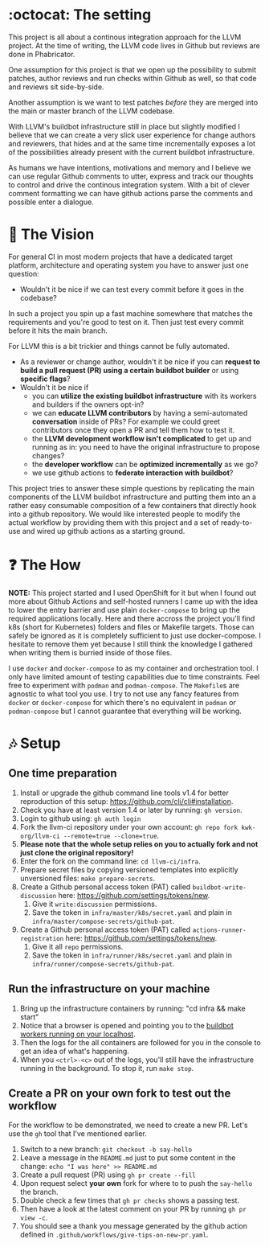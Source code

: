 # :octocat: The setting

This project is all about a continous integration approach for the LLVM project. At the time of writing, the LLVM code lives in Github but reviews are done in Phabricator.

One assumption for this project is that we open up the possibility to submit patches, author reviews and run checks within Github as well, so that code and reviews sit side-by-side.

Another assumption is we want to test patches *before* they are merged into the main or master branch of the LLVM codebase.

With LLVM's buildbot infrastructure still in place but slightly modified I believe that we can create a very slick user experience for change authors and reviewers, that hides and at the same time incrementally exposes a lot of the possibilities already present with the current buildbot infrastructure.

As humans we have intentions, motivations and memory and I believe we can use regular Github comments to utter, express and track our thoughts to control and drive the continous integration system. With a bit of clever comment formatting we can have github actions parse the comments and possible enter a dialogue.    

# :thought_balloon: The Vision

For general CI in most modern projects that have a dedicated target platform, architecture and operating system you have to answer just one question:

* Wouldn't it be nice if we can test every commit before it goes in the codebase?

In such a project you spin up a fast machine somewhere that matches the requirements and you're good to test on it. Then just test every commit before it hits the main branch.

For LLVM this is a bit trickier and things cannot be fully automated.

* As a reviewer or change author, wouldn't it be nice if you can **request to build a pull request (PR) using a certain buildbot builder** or using **specific flags**?
* Wouldn't it be nice if
  * you can **utilize the existing buildbot infrastructure** with its workers and builders if the owners opt-in?
  * we can **educate LLVM contributors** by having a semi-automated **conversation** inside of PRs? For example we could greet contributors once they open a PR and tell them how to test it.
  * the **LLVM development workflow isn't complicated** to get up and running as in: you need to have the original infrastructure to propose changes?
  * the **developer workflow** can be **optimized incrementally** as we go?
  * we use github actions to **federate interaction with buildbot**?

This project tries to answer these simple questions by replicating the main components of the LLVM buildbot infrastructure and putting them into an a rather easy consumable composition of a few containers that directly hook into a github repository. We would like interested people to modify the actual workflow by providing them with this project and a set of ready-to-use and wired up github actions as a starting ground.

# :question: The How

**NOTE:** This project started and I used OpenShift for it but when I found out more about Github Actions and self-hosted runners I came up with the idea to lower the entry barrier and use plain `docker-compose` to bring up the required applications locally. Here and there accross the project you'll find k8s (short for Kubernetes) folders and files or Makefile targets. Those can safely be ignored as it is completely sufficient to just use docker-compose. I hesitate to remove them yet because I still think the knowledge I gathered when writing them is burried inside of those files.

I use `docker` and `docker-compose` to as my container and orchestration tool. I only have limited amount of testing capabilities due to time constraints. Feel free to experiment with `podman` and `podman-compose`. The `Makefile`s are agnostic to what tool you use. I try to not use any fancy features from `docker` or `docker-compose` for which there's no equivalent in `podman` or `podman-compose` but I cannot guarantee that everything will be working.

# :notes: Setup

## One time preparation

1. Install or upgrade the github command line tools v1.4 for better reproduction of this setup: https://github.com/cli/cli#installation.
1. Check you have at least version 1.4 or later by running: `gh version`.
1. Login to github using: `gh auth login`
1. Fork the llvm-ci repository under your own account: `gh repo fork kwk-org/llvm-ci --remote=true --clone=true`.
  1. **Please note that the whole setup relies on you to actually fork and not just clone the original repository!**
1. Enter the fork on the command line: `cd llvm-ci/infra`.
1. Prepare secret files by copying versioned templates into explicitly unversioned files: `make prepare-secrets`.
1. Create a Github personal access token (PAT) called `buildbot-write-discussion` here: https://github.com/settings/tokens/new.
   1. Give it `write:discussion` permissions.
   1. Save the token in `infra/master/k8s/secret.yaml` and plain in `infra/master/compose-secrets/github-pat`.
1. Create a Github personal access token (PAT) called `actions-runner-registration` here: https://github.com/settings/tokens/new.
   1. Give it all `repo` permissions.
   1. Save the token in `infra/runner/k8s/secret.yaml` and plain in `infra/runner/compose-secrets/github-pat`.

## Run the infrastructure on your machine

1. Bring up the infrastructure containers by running: "cd infra && make start"
  1. Notice that a browser is opened and pointing you to the [buildbot workers running on your localhost](http://localhost:8010/#/workers).
  1. Then the logs for the all containers are followed for you in the console to get an idea of what's happening.
  1. When you `<ctrl>-<c>` out of the logs, you'll still have the infrastructure running in the background. To stop it, run `make stop`.

## Create a PR on your own fork to test out the workflow

For the workflow to be demonstrated, we need to create a new PR. Let's use the `gh` tool that I've mentioned earlier. 

1. Switch to a new branch: `git checkout -b say-hello`
1. Leave a message in the `README.md` just to put some content in the change: `echo "I was here" >> README.md`
1. Create a pull request (PR) using `gh pr create --fill`
  1. Upon request select **your own** fork for where to to push the `say-hello` the branch.
1. Double check a few times that `gh pr checks` shows a passing test.
1. Then have a look at the latest comment on your PR by running `gh pr view -c`.
  1. You should see a thank you message generated by the github action defined in `.github/workflows/give-tips-on-new-pr.yaml`.
